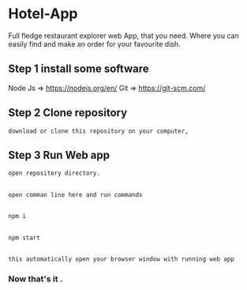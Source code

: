 # Hotel-App

Full fledge restaurant explorer web App, that you need. Where you can easily find and make an order for your favourite dish.

## Step 1 install some software
Node Js => https://nodejs.org/en/
Git => https://git-scm.com/

## Step 2 Clone repository 
	download or clone this repository on your computer, 

## Step 3 Run Web app
	open repository directory.
## 	
	open comman line here and run commands
	
## 
	npm i

## 
	npm start

##
	this automatically open your browser window with running web app

### Now that's it .
 
  

